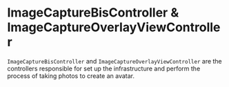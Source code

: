 # ImageCaptureBisController & ImageCaptureOverlayViewController

`ImageCaptureBisController` and `ImageCaptureOverlayViewController` are the controllers responsible for set up the infrastructure and perform the process of taking photos to create an avatar.




